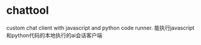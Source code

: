 # chattool
custom chat client with javascript and python code runner. 能执行javascript和python代码的本地执行的ai会话客户端
